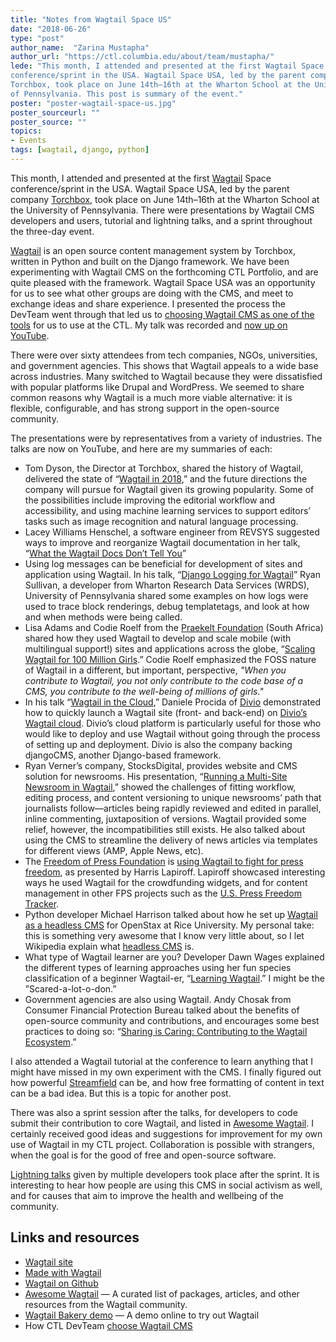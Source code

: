 ```yaml
---
title: "Notes from Wagtail Space US"
date: "2018-06-26"
type: "post"
author_name:  "Zarina Mustapha"
author_url: "https://ctl.columbia.edu/about/team/mustapha/"
lede: "This month, I attended and presented at the first Wagtail Space
conference/sprint in the USA. Wagtail Space USA, led by the parent company
Torchbox, took place on June 14th–16th at the Wharton School at the University
of Pennsylvania. This post is summary of the event."
poster: "poster-wagtail-space-us.jpg"
poster_sourceurl: ""
poster_source: ""
topics: 
- Events
tags: [wagtail, django, python]
---
```


This month, I attended and presented at the first [Wagtail](https://wagtail.io)
Space conference/sprint in the USA. Wagtail Space USA, led by the parent
company [Torchbox](https://torchbox.com), took place on June 14th–16th at the
Wharton School at the University of Pennsylvania. There were presentations by
Wagtail CMS developers and users, tutorial and lightning talks, and a sprint
throughout the three-day event.

[Wagtail](https://wagtail.io) is an open source content management system by
Torchbox, written in Python and built on the Django framework. We have been
experimenting with Wagtail CMS on the forthcoming CTL Portfolio, and are quite
pleased with the framework. Wagtail Space USA was an opportunity for us to see
what other groups are doing with the CMS, and meet to exchange ideas and share
experience. I presented the process the DevTeam went through that led us to
[choosing Wagtail CMS as one of the tools](/articles/choosing-wagtail/)
for us to use at the CTL. My talk was recorded and
[now up on YouTube](https://www.youtube.com/watch?v=OiZScRcluCo).

There were over sixty attendees from tech companies, NGOs, universities, and
government agencies. This shows that Wagtail appeals to a wide base across
industries. Many switched to Wagtail because they were dissatisfied with
popular platforms like Drupal and WordPress. We seemed to share common reasons
why Wagtail is a much more viable alternative: it is flexible, configurable,
and has strong support in the open-source community.

The presentations were by representatives from a variety of industries. The
talks are now on YouTube, and here are my summaries of each:

* Tom Dyson, the Director at Torchbox, shared the history of Wagtail,
delivered the state of 
“[Wagtail in 2018](https://www.youtube.com/watch?v=ICKYMO0YoFI),”
and the future directions the company will pursue for Wagtail given its growing
popularity. Some of the possibilities include improving the editorial workflow
and accessibility, and using machine learning services to support editors’
tasks such as image recognition and natural language processing.
* Lacey Williams Henschel, a software engineer from REVSYS suggested ways to
improve and reorganize Wagtail documentation in her talk,
“[What the Wagtail Docs Don’t Tell You](https://www.youtube.com/watch?v=PCkxBNXWM64)”
* Using log messages can be beneficial for development of sites and application
using Wagtail. In his talk,
“[Django Logging for Wagtail](https://www.youtube.com/watch?v=kkztl9ORUKQ)”
Ryan Sullivan, a developer from Wharton Research Data Services (WRDS),
University of Pennsylvania shared some examples on how logs were used to trace
block renderings, debug templatetags, and look at how and when methods were
being called.
* Lisa Adams and Codie Roelf from the
[Praekelt Foundation](https://www.praekelt.org)
(South Africa) shared how they used Wagtail to develop and scale mobile (with
multilingual support!) sites and applications across the globe,
“[Scaling Wagtail for 100 Million Girls](https://www.youtube.com/watch?v=AiOJAKE0M0I).”
Codie Roelf emphasized the FOSS nature of Wagtail in a different, but
important, perspective, _"When you contribute to Wagtail, you not only
contribute to the code base of a CMS, you contribute to the well-being of
millions of girls."_
* In his talk “[Wagtail in the Cloud](https://www.youtube.com/watch?v=N1MeTEPRmJA),”
Daniele Procida of [Divio](https://www.divio.com) demonstrated how to quickly
launch a Wagtail site (front- and back-end) on [Divio’s Wagtail cloud](https://www.divio.com/wagtail).
Divio’s cloud platform is particularly useful for those who would like to
deploy and use Wagtail without going through the process of setting up and
deployment. Divio is also the company backing djangoCMS, another Django-based
framework.
* Ryan Verner’s company, StocksDigital, provides website and CMS solution for
newsrooms. His presentation,
“[Running a Multi-Site Newsroom in Wagtail](https://www.youtube.com/watch?v=lMCjInjAz-M),”
showed the challenges of fitting workflow, editing process, and content
versioning to unique newsrooms’ path that journalists follow—articles being
rapidly reviewed and edited in parallel, inline commenting, juxtaposition of
versions. Wagtail provided some relief, however, the incompatibilities still
exists. He also talked about using the CMS to streamline the delivery of news
articles via templates for different views (AMP, Apple News, etc).
* The [Freedom of Press Foundation](https://freedom.press) is
[using Wagtail to fight for press freedom](https://www.youtube.com/watch?v=FYqbqsa04T8),
as presented by Harris Lapiroff. Lapiroff showcased interesting ways he used
Wagtail for the crowdfunding widgets, and for content management in other FPS
projects such as the
[U.S. Press Freedom Tracker](https://pressfreedomtracker.us).
* Python developer Michael Harrison talked about how he set up
[Wagtail as a headless CMS](https://www.youtube.com/watch?v=HZT14u6WwdY)
for OpenStax at Rice University. My personal take: this is something very
awesome that I know very little about, so I let Wikipedia explain what
[headless CMS](https://en.wikipedia.org/wiki/Headless_CMS) is.
* What type of Wagtail learner are you? Developer Dawn Wages explained the
different types of learning approaches using her fun species classification of
a beginner Wagtail-er,
“[Learning Wagtail](https://www.youtube.com/watch?v=C-tXt5fLj_s,).”
I might be the ”Scared-a-lot-o-don.”
* Government agencies are also using Wagtail. Andy Chosak from Consumer
Financial Protection Bureau talked about the benefits of open-source community
and contributions, and encourages some best practices to doing so:
“[Sharing is Caring: Contributing to the Wagtail Ecosystem](https://www.youtube.com/watch?v=6AXyg6vvMTE).”

I also attended a Wagtail tutorial at the conference to learn anything that I
might have missed in my own experiment with the CMS. I finally figured out how
powerful [Streamfield](https://wagtail.io/features/streamfield/) can be, and
how free formatting of content in text can be a bad idea. But this is a topic
for another post. 

There was also a sprint session after the talks, for developers to code submit
their contribution to core Wagtail, and listed in
[Awesome Wagtail](https://github.com/springload/awesome-wagtail).
I certainly received good ideas and suggestions for improvement for my own use
of Wagtail in my CTL project. Collaboration is possible with strangers, when
the goal is for the good of free and open-source software.

[Lightning talks](https://www.youtube.com/watch?v=uoxyBIpaXTU) given by
multiple developers took place after the sprint. It is interesting to hear how
people are using this CMS in social activism as well, and for causes that aim
to improve the health and wellbeing of the community.

## Links and resources
* [Wagtail site](https://wagtail.io)
* [Made with Wagtail](https://madewithwagtail.org)
* [Wagtail on Github](https://github.com/wagtail/wagtail)
* [Awesome Wagtail](https://github.com/springload/awesome-wagtail)
— A curated list of packages, articles, and other resources from the Wagtail
community.
* [Wagtail Bakery demo](https://www.divio.com/wagtail)
— A demo online to try out Wagtail
* How CTL DevTeam [choose Wagtail CMS](/articles/choosing-wagtail/)
